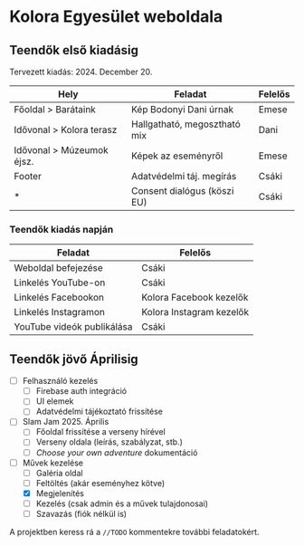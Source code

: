 # Kolora Egyesület weboldala

## Teendők első kiadásig

Tervezett kiadás: 2024. December 20.

| Hely                      | Feladat                      | Felelős |
| ------------------------- | ---------------------------- | ------- |
| Főoldal > Barátaink       | Kép Bodonyi Dani úrnak       | Emese   |
| Idővonal > Kolora terasz  | Hallgatható, megosztható mix | Dani    |
| Idővonal > Múzeumok éjsz. | Képek az eseményről          | Emese   |
| Footer                    | Adatvédelmi táj. megírás     | Csáki   |
| *                         | Consent dialógus (köszi EU)  | Csáki   |

### Teendők kiadás napján

| Feladat                    | Felelős                  |
| -------------------------- | ------------------------ |
| Weboldal befejezése        | Csáki                    |
| Linkelés YouTube-on        | Csáki                    |
| Linkelés Facebookon        | Kolora Facebook kezelők  |
| Linkelés Instagramon       | Kolora Instagram kezelők |
| YouTube videók publikálása | Csáki                    |

## Teendők jövő Áprilisig

- [ ] Felhasználó kezelés
  - [ ] Firebase auth integráció
  - [ ] UI elemek
  - [ ] Adatvédelmi tájékoztató frissítése
- [ ] Slam Jam 2025. Április
  - [ ] Főoldal frissítése a verseny hírével
  - [ ] Verseny oldala (leírás, szabályzat, stb.)
  - [ ] *Choose your own adventure* dokumentáció
- [ ] Művek kezelése
  - [ ] Galéria oldal
  - [ ] Feltöltés (akár eseményhez kötve)
  - [x] Megjelenítés
  - [ ] Kezelés (csak admin és a művek tulajdonosai)
  - [ ] Szavazás (fiók nélkül is)

A projektben keress rá a `//TODO` kommentekre további feladatokért.
